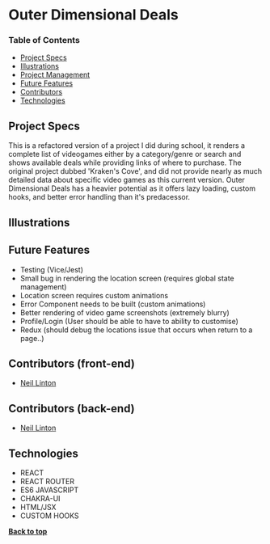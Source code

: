 # Outer Dimensional Deals


### Table of Contents
- [Project Specs](#project-specs)
- [Illustrations](#illustrations)
- [Project Management](#project-management)
- [Future Features](#future-features)
- [Contributors](#contributors)
- [Technologies](#technologies)


## Project Specs

This is a refactored version of a project I did during school, it renders a complete list of videogames either by a category/genre or search and shows available deals while providing links of where to purchase. The original project dubbed 'Kraken's Cove', and did not provide nearly as much detailed data about specific video games as this current version. Outer Dimensional Deals has a heavier potential as it offers lazy loading, custom hooks, and better error handling than it's predacessor. 

## Illustrations 

## Future Features

- Testing (Vice/Jest)
- Small bug in rendering the location screen (requires global state management)
- Location screen requires custom animations 
- Error Component needs to be built (custom animations)
- Better rendering of video game screenshots (extremely blurry)
- Profile/Login (User should be able to have to ability to customise)
- Redux (should debug the locations issue that occurs when return to a page..)


## Contributors (front-end)

- [Neil Linton](https://github.com/Neil-B-Linton)


## Contributors (back-end)

- [Neil Linton](https://github.com/Neil-B-Linton)

## Technologies

- REACT
- REACT ROUTER
- ES6 JAVASCRIPT
- CHAKRA-UI
- HTML/JSX
- CUSTOM HOOKS


**[Back to top](#table-of-contents)**

